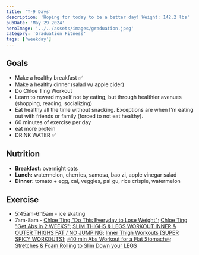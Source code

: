```yaml
---
title: 'T-9 Days'
description: 'Hoping for today to be a better day! Weight: 142.2 lbs'
pubDate: 'May 29 2024'
heroImage: '../../assets/images/graduation.jpeg'
category: 'Graduation Fitness'
tags: ['weekday']
---
```


## Goals

- Make a healthy breakfast ✅
- Make a healthy dinner (salad w/ apple cider)
- Do Chloe Ting Workout
- Learn to reward myself not by eating, but through healthier avenues (shopping, reading, socializing)
- Eat healthy all the time without snacking. Exceptions are when I'm eating out with friends or family (forced to not eat healthy).
- 60 minutes of exercise per day
- eat more protein
- DRINK WATER ✅

## Nutrition

- **Breakfast:** overnight oats
- **Lunch:** watermelon, cherries, samosa, bao zi, apple vinegar salad
- **Dinner:** tomato + egg, cai, veggies, pai gu, rice crispie, watermelon

## Exercise

- 5:45am-6:15am - ice skating
- 7am-8am - [Chloe Ting "Do This Everyday to Lose Weight"](https://www.youtube.com/watch?v=2MoGxae-zyo); [Chloe Ting "Get Abs in 2 WEEKS"](https://www.youtube.com/watch?v=2pLT-olgUJs); [SLIM THIGHS & LEGS WORKOUT INNER & OUTER THIGHS FAT / NO JUMPING](https://www.youtube.com/watch?v=NDsjmxTROEo); [Inner Thigh Workouts [SUPER SPICY WORKOUTS]](https://www.youtube.com/watch?v=Rto32IVy16M); [🔥10 min Abs Workout for a Flat Stomach🔥](https://www.youtube.com/watch?v=hR1ZgDQqyVI); [Stretches & Foam Rolling to Slim Down your LEGS](https://www.youtube.com/watch?v=zF7LFDfKEGY)
